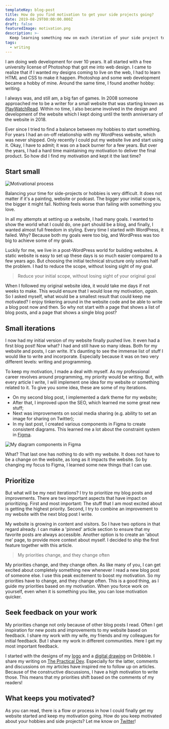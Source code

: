 ```yaml
---
templateKey: blog-post
title: How do you find motivation to get your side projects going?
date: 2019-08-29T00:00:00.000Z
draft: false
featuredImage: motivation.png
description: >-
  Keep learning something new on each iteration of your side project to keep yourself motivated
tags:
  - writing
---
```


I am doing web development for over 10 years. It all started with a free university license of Photoshop that got me into web design. I came to realize that if I wanted my designs coming to live on the web, I had to learn HTML and CSS to make it happen. Photoshop and some web development became a hobby of mine. Around the same time, I found another hobby: writing.

I always was, and still am, a big fan of games. In 2008 someone approached me to be a writer for a small website that was starting known as [PlayWatchRead](https://www.playwatchread.nl/). Within no time, I also became involved in the design and development of the website which I kept doing until the tenth anniversary of the website in 2018.

Ever since I tried to find a balance between my hobbies to start something. For years I had an on-off relationship with my WordPress website, which was never shipped. Only recently I could put my website live and start using it. Okay, I have to admit; it was on a back burner for a few years. But over the years, I had a hard time maintaining my motivation to deliver the final product. So how did I find my motivation and kept it the last time?

## Start small

![Motivational process](/img/motivation-process.png 'Motivational process')

Balancing your time for side-projects or hobbies is very difficult. It does not matter if it's a painting, website or podcast. The bigger your initial scope is, the bigger it might fail. Nothing feels worse than failing with something you love.

In all my attempts at setting up a website, I had many goals. I wanted to show the world what I could do, one part should be a blog, and finally, I wanted almost full freedom in styling. Every time I started with WordPress, it failed. Why? Because both my goals were too big, and WordPress was too big to achieve some of my goals.

Luckily for me, we live in a post-WordPress world for building websites. A static website is easy to set up these days is so much easier compared to a few years ago. But choosing the initial technical structure only solves half the problem. I had to reduce the scope, without losing sight of my goal.

> Reduce your initial scope, without losing sight of your original goal

When I followed my original website idea, it would take me days if not weeks to make. This would ensure that I would lose my motivation, _again_. So I asked myself, what would be a smallest result that could keep me motivated? I enjoy tinkering around in the website code and be able to write a blog post now and then. So why not start with a page that shows a list of blog posts, and a page that shows a single blog post?

## Small iterations

I now had my initial version of my website finally pushed live. It even had a first blog post! Now what? I had and still have so many ideas. Both for my website and posts, I can write. It's daunting to see the immense list of stuff I would like to write and incorporate. Especially because it was on two very different levels: writing and programming.

To keep my motivation, I made a deal with myself. As my professional career revolves around programming, my priority would be writing. But, with every article I write, I will implement one idea for my website or something related to it. To give you some idea, these are some of my iterations.

- On my second blog post, I implemented a dark theme for my website;
- After that, I improved upon the SEO, which learned me some great new stuff;
- Next was improvements on social media sharing (e.g. ability to set an image for sharing on Twitter);
- In my last post, I created various components in Figma to create consistent diagrams. This learned me a lot about the constraint system in [Figma](https://www.figma.com/).

![My diagram components in Figma](/img/diagram-design-system.png 'My diagram components in Figma')

What? That last one has nothing to do with my website. It does not have to be a change on the website, as long as it impacts the website. So by changing my focus to Figma, I learned some new things that I can use.

## Prioritize

But what will be my next iterations? I try to prioritize my blog posts and improvements. There are two important aspects that have impact on prioritizing. First and most important: The stuff that I am most excited about is getting the highest priority. Second, I try to combine an improvement to my website with the next blog post I write.

My website is growing in content and visitors. So I have two options in that regard already. I can make a 'pinned' article section to ensure that my favorite posts are always accessible. Another option is to create an 'about me' page, to provide more context about myself. I decided to ship the first feature together with this article.

> My priorities change, and they change often

My priorities change, and they change often. As like many of you, I can get excited about completely something new whenever I read a new blog post of someone else. I use this peak excitement to boost my motivation. So my priorities have to change, and they change often. This is a good thing, as I guide my priorities based on my motivation. When you force work on yourself, even when it is something you like, you can lose motivation quicker.

## Seek feedback on your work

My priorities change not only because of other blog posts I read. Often I get inspiration for new posts and improvements to my website based on feedback. I share my work with my wife, my friends and my colleagues for initial feedback. But I share my work in different communities. Here I get my most important feedback.

I started with the designs of my [logo](https://dribbble.com/shots/6709595-Personal-Brand-Logo-V2) and a [digital drawing](https://dribbble.com/shots/6815153-CSS-Owl-selector) on Dribbble. I share my writing on [The Practical Dev](https://dev.to). Especially for the latter, comments and discussions on my articles have inspired me to follow up on articles. Because of the constructive discussions, I have a high motivation to write those. This means that my priorities shift based on the comments of my readers!

## What keeps you motivated?

As you can read, there is a flow or process in how I could finally get my website started and keep my motivation going. How do you keep motivated about your hobbies and side projects? Let me know on [Twitter](https://twitter.com/kevtiq)!

